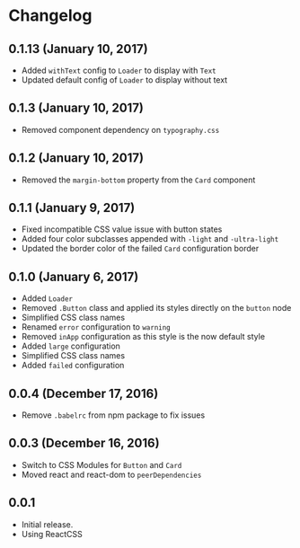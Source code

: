 # Changelog

## 0.1.13 (January 10, 2017)

- Added `withText` config to `Loader` to display with `Text`
- Updated default config of `Loader` to display without text

## 0.1.3 (January 10, 2017)

- Removed component dependency on `typography.css`

## 0.1.2 (January 10, 2017)

- Removed the `margin-bottom` property from the `Card` component

## 0.1.1 (January 9, 2017)

- Fixed incompatible CSS value issue with button states
- Added four color subclasses appended with `-light` and `-ultra-light`
- Updated the border color of the failed `Card` configuration border

## 0.1.0 (January 6, 2017)

- Added `Loader`
- Removed `.Button` class and applied its styles directly on the `button` node
- Simplified CSS class names
- Renamed `error` configuration to `warning`
- Removed `inApp` configuration as this style is the now default style
- Added `large` configuration
- Simplified CSS class names
- Added `failed` configuration

## 0.0.4 (December 17, 2016)

- Remove `.babelrc` from npm package to fix issues

## 0.0.3 (December 16, 2016)

- Switch to CSS Modules for `Button` and `Card`
- Moved react and react-dom to `peerDependencies`

## 0.0.1

- Initial release.
- Using ReactCSS
